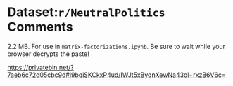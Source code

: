 # Dataset:`r/NeutralPolitics` Comments

2.2 MB. For use in `matrix-factorizations.ipynb`. Be sure to wait while your
browser decrypts the paste!

https://privatebin.net/?7aeb6c72d05cbc9d#i9bqiSKCkxP4ud/IWJt5xByqnXewNa43ql+rxzB6V6c=
